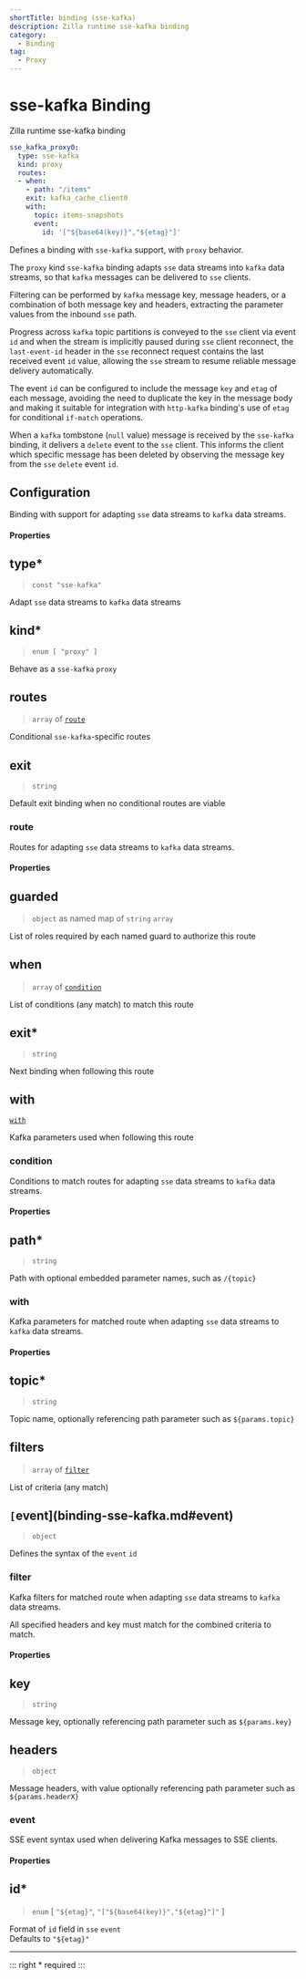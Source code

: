 ```yaml
---
shortTitle: binding (sse-kafka)
description: Zilla runtime sse-kafka binding
category:
  - Binding
tag:
  - Proxy
---
```


# sse-kafka Binding

Zilla runtime sse-kafka binding

```yaml {2}
sse_kafka_proxy0:
  type: sse-kafka
  kind: proxy
  routes:
  - when:
    - path: "/items"
    exit: kafka_cache_client0
    with:
      topic: items-snapshots
      event:
        id: '["${base64(key)}","${etag}"]'
```

Defines a binding with `sse-kafka`  support, with `proxy` behavior.

The `proxy` kind `sse-kafka` binding adapts `sse` data streams into `kafka` data streams, so that `kafka` messages can be delivered to `sse` clients.

Filtering can be performed by `kafka` message key, message headers, or a combination of both message key and headers, extracting the parameter values from the inbound `sse` path.

Progress across `kafka` topic partitions is conveyed to the `sse` client via event `id` and when the stream is implicitly paused during `sse` client reconnect, the `last-event-id` header in the `sse` reconnect request contains the last received event `id` value, allowing the `sse` stream to resume reliable message delivery automatically.

The event `id` can be configured to include the message `key` and `etag` of each message, avoiding the need to duplicate the key in the message body and making it suitable for integration with `http-kafka` binding's use of `etag` for conditional `if-match` operations.

When a `kafka` tombstone (`null` value) message is received by the `sse-kafka` binding, it delivers a `delete` event to the `sse` client. This informs the client which specific message has been deleted by observing the message key from the `sse` `delete` event `id`.

## Configuration

Binding with support for adapting `sse` data streams to `kafka` data streams.

#### Properties

## type\*

> `const "sse-kafka"`

Adapt `sse` data streams to `kafka` data streams

## kind\*

> `enum [ "proxy" ]`

Behave as a `sse-kafka` `proxy`

## routes

> `array` of [`route`](binding-sse-kafka.md#route)

Conditional `sse-kafka`-specific routes

## exit

> `string`

Default exit binding when no conditional routes are viable

### route

Routes for adapting `sse` data streams to `kafka` data streams.

#### Properties

## guarded

> `object` as named map of `string` `array`

List of roles required by each named guard to authorize this route

## when

> `array` of [`condition`](binding-sse-kafka.md#condition)

List of conditions (any match) to match this route

## exit\*

> `string`

Next binding when following this route

## with

[`with`](binding-sse-kafka.md#with)                       

Kafka parameters used when following this route

### condition

Conditions to match routes for adapting `sse` data streams to `kafka` data streams.

#### Properties

## path\*

> `string`

Path with optional embedded parameter names, such as `/{topic}`

### with

Kafka parameters for matched route when adapting `sse` data streams to `kafka` data streams.

#### Properties

## topic\*

> `string`

Topic name, optionally referencing path parameter such as `${params.topic}`

## filters

> `array` of [`filter`](binding-sse-kafka.md#filter)

List of criteria (any match)

## `[`event](binding-sse-kafka.md#event)

> `object`

Defines the syntax of the `event` `id`

### filter

Kafka filters for matched route when adapting `sse` data streams to `kafka` data streams.

All specified headers and key must match for the combined criteria to match.

#### Properties

## key

> `string`

Message key, optionally referencing path parameter such as `${params.key}`

## headers

> `object`

Message headers, with value optionally referencing path parameter such as `${params.headerX}`

### event

SSE event syntax used when delivering Kafka messages to SSE clients.

#### Properties

## id\*

> `enum` [ `"${etag}"`, `"["${base64(key)}","${etag}"]"` ]

Format of `id` field in `sse` `event`\
Defaults to `"${etag}"`

---

::: right
\* required
:::
